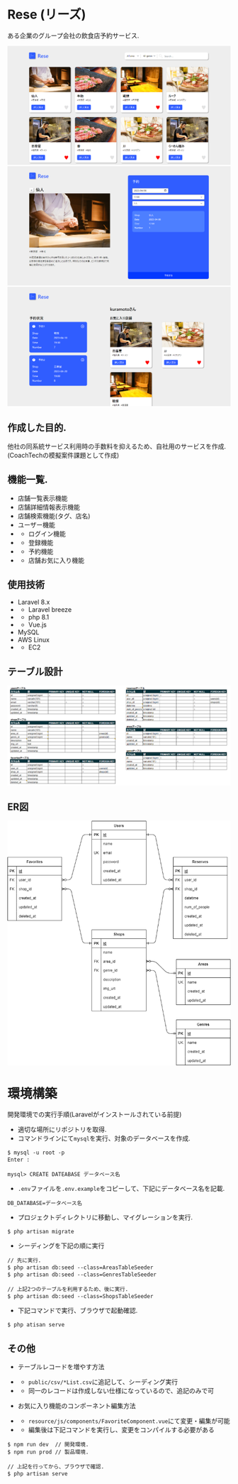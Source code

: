# Rese (リーズ)
ある企業のグループ会社の飲食店予約サービス.

![店舗一覧](./img/index.png)
![店舗詳細](./img/shop-detail.png)
![マイページ](./img/mypage.png)

## 作成した目的.
他社の同系統サービス利用時の手数料を抑えるため、自社用のサービスを作成.
(CoachTechの模擬案件課題として作成)

## 機能一覧.
- 店舗一覧表示機能
- 店舗詳細情報表示機能
- 店舗検索機能(タグ、店名)
- ユーザー機能
- - ログイン機能
- - 登録機能
- - 予約機能
- - 店舗お気に入り機能

## 使用技術
- Laravel 8.x
- - Laravel breeze
- - php 8.1
- - Vue.js
- MySQL
- AWS Linux
- - EC2

## テーブル設計
![テーブル設計図](./img/table.png)

## ER図
![ER](./img/ER.drawio.png)

# 環境構築
開発環境での実行手順(Laravelがインストールされている前提)
- 適切な場所にリポジトリを取得.
- コマンドラインにて`mysql`を実行、対象のデータベースを作成.
```
$ mysql -u root -p
Enter :

mysql> CREATE DATEABASE データベース名
```
- `.env`ファイルを`.env.example`をコピーして、下記にデータベース名を記載.
```
DB_DATABASE=データベース名
```

- プロジェクトディレクトリに移動し、マイグレーションを実行.
```
$ php artisan migrate
```

- シーディングを下記の順に実行
```
// 先に実行.
$ php artisan db:seed --class=AreasTableSeeder 
$ php artisan db:seed --class=GenresTableSeeder 

// 上記2つのテーブルを利用するため、後に実行.
$ php artisan db:seed --class=ShopsTableSeeder 
```

- 下記コマンドで実行、ブラウザで起動確認.
```
$ php atisan serve
```

## その他
- テーブルレコードを増やす方法
- - `public/csv/*List.csv`に追記して、シーディング実行
- - 同一のレコードは作成しない仕様になっているので、追記のみで可

- お気に入り機能のコンポーネント編集方法
- - `resource/js/components/FavoriteComponent.vue`にて変更・編集が可能
- - 編集後は下記コマンドを実行し、変更をコンパイルする必要がある
```
$ npm run dev  // 開発環境.
$ npm run prod // 製品環境.

// 上記を行ってから、ブラウザで確認.
$ php artisan serve
```
